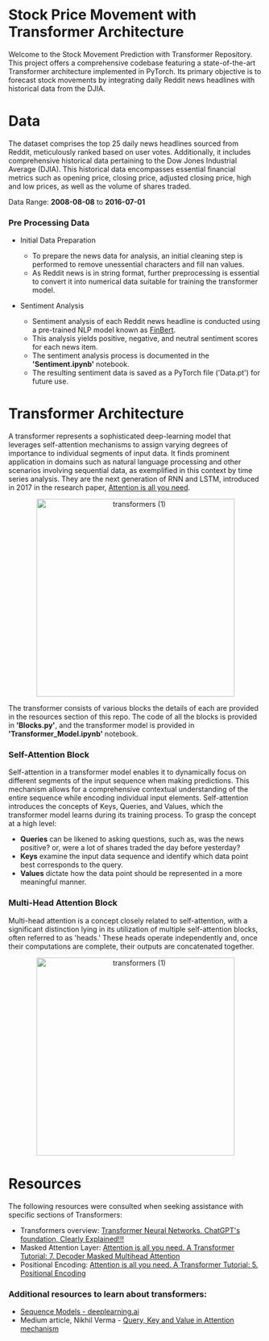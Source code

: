 # Stock Price Movement with Transformer Architecture
Welcome to the Stock Movement Prediction with Transformer Repository. This project offers a comprehensive codebase featuring a state-of-the-art Transformer architecture implemented in PyTorch. Its primary objective is to forecast stock movements by integrating daily Reddit news headlines with historical data from the DJIA.

# Data
The dataset comprises the top 25 daily news headlines sourced from Reddit, meticulously ranked based on user votes. Additionally, it includes comprehensive historical data pertaining to the Dow Jones Industrial Average (DJIA). This historical data encompasses essential financial metrics such as opening price, closing price, adjusted closing price, high and low prices, as well as the volume of shares traded.

Data Range: <b>2008-08-08</b> to <b>2016-07-01</b>

### Pre Processing Data
*  Initial Data Preparation
    * To prepare the news data for analysis, an initial cleaning step is performed to remove unessential characters and fill nan values.
    * As Reddit news is in string format, further preprocessing is essential to convert it into numerical data suitable for training the transformer model.

* Sentiment Analysis
  * Sentiment analysis of each Reddit news headline is conducted using a pre-trained NLP model known as [FinBert](https://huggingface.co/ProsusAI/finbert).
  * This analysis yields positive, negative, and neutral sentiment scores for each news item.
  * The sentiment analysis process is documented in the <b>'Sentiment.ipynb'</b> notebook.
  * The resulting sentiment data is saved as a PyTorch file ('Data.pt') for future use.

# Transformer Architecture
A transformer represents a sophisticated deep-learning model that leverages self-attention mechanisms to assign varying degrees of importance to individual segments of input data. It finds prominent application in domains such as natural language processing and other scenarios involving sequential data, as exemplified in this context by time series analysis. They are the next generation of RNN and LSTM, introduced in 2017 in the research paper, [Attention is all you need](https://arxiv.org/pdf/1706.03762.pdf).
<p align = "center">
<img width="393" alt="transformers (1)" src="https://github.com/Chinmay-Deep-Sahoo/Stock-Movement-with-Transformer/assets/118956460/ba45bbcf-3e08-4645-b0b5-b829a9f76912">
</p>
The transformer consists of various blocks the details of each are provided in the resources section of this repo. The code of all the blocks is provided in <b>'Blocks.py'</b>, and the transformer model is provided in <b>'Transformer_Model.ipynb'</b> notebook.

### Self-Attention Block
Self-attention in a transformer model enables it to dynamically focus on different segments of the input sequence when making predictions. This mechanism allows for a comprehensive contextual understanding of the entire sequence while encoding individual input elements. Self-attention introduces the concepts of Keys, Queries, and Values, which the transformer model learns during its training process. To grasp the concept at a high level:
*   <b>Queries</b> can be likened to asking questions, such as, was the news positive? or, were a lot of shares traded the day before yesterday?
*   <b>Keys</b> examine the input data sequence and identify which data point best corresponds to the query.
*   <b>Values</b> dictate how the data point should be represented in a more meaningful manner.

### Multi-Head Attention Block
Multi-head attention is a concept closely related to self-attention, with a significant distinction lying in its utilization of multiple self-attention blocks, often referred to as 'heads.' These heads operate independently and, once their computations are complete, their outputs are concatenated together.
<p align = "center">
<img width="393" alt="transformers (1)" src="https://github.com/Chinmay-Deep-Sahoo/Stock-Movement-with-Transformer/assets/118956460/f760fdf4-ede6-46fd-8649-4950def105cf">
</p>


# Resources
The following resources were consulted when seeking assistance with specific sections of Transformers:
*   Transformers overview: [Transformer Neural Networks, ChatGPT's foundation, Clearly Explained!!!](https://www.youtube.com/watch?v=zxQyTK8quyY)
*   Masked Attention Layer: [Attention is all you need. A Transformer Tutorial: 7. Decoder Masked Multihead Attention](https://www.youtube.com/watch?v=SyWMFPFvsd0)
*   Positional Encoding: [Attention is all you need. A Transformer Tutorial: 5. Positional Encoding](https://www.youtube.com/watch?v=LSCsfeEELso)
### Additional resources to learn about transformers:
*   [Sequence Models - deeplearning.ai](https://www.coursera.org/learn/nlp-sequence-models?)
*   Medium article, Nikhil Verma - [Query, Key and Value in Attention mechanism](https://lih-verma.medium.com/query-key-and-value-in-attention-mechanism-3c3c6a2d4085)
